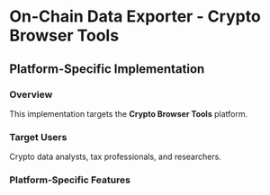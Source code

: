 # On-Chain Data Exporter - Crypto Browser Tools

## Platform-Specific Implementation

### Overview
This implementation targets the **Crypto Browser Tools** platform.

### Target Users
Crypto data analysts, tax professionals, and researchers.

### Platform-Specific Features
